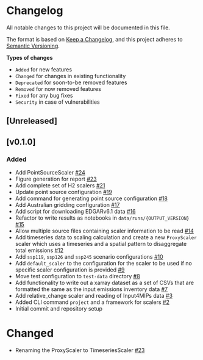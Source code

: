 
# Changelog

All notable changes to this project will be documented in this file.

The format is based on [Keep a Changelog](https://keepachangelog.com/en/1.0.0/),
and this project adheres to [Semantic Versioning](https://semver.org/spec/v2.0.0.html).

**Types of changes**
* `Added` for new features
* `Changed` for changes in existing functionality
* `Deprecated` for soon-to-be removed features
* `Removed` for now removed features
* `Fixed` for any bug fixes
* `Security` in case of vulnerabilities

## [Unreleased]
    
## [v0.1.0]

### Added

- Add PointSourceScaler  [#24](https://github.com/climate-resource/spaemis/pull/24)
- Figure generation for report  [#23](https://github.com/climate-resource/spaemis/pull/23)
- Add complete set of H2 scalers [#21](https://github.com/climate-resource/spaemis/pull/21)
- Update point source configuration [#19](https://github.com/climate-resource/spaemis/pull/19)
- Add command for generating point source configuration [#18](https://github.com/climate-resource/spaemis/pull/18)
- Add Australian gridding configuration [#17](https://github.com/climate-resource/spaemis/pull/17)
- Add script for downloading EDGARv6.1 data [#16](https://github.com/climate-resource/spaemis/pull/16)
- Refactor to write results as notebooks in `data/runs/{OUTPUT_VERSION}` [#15](https://github.com/climate-resource/spaemis/pull/15)
- Allow multiple source files containing scaler information to be read [#14](https://github.com/climate-resource/spaemis/pull/14)
- Add timeseries data to scaling calculation and create a new `ProxyScaler` scaler which uses a timeseries and a spatial pattern to disaggregate total emissions [#12](https://github.com/climate-resource/spaemis/pull/12)
- Add `ssp119`, `ssp126` and `ssp245` scenario configurations [#10](https://github.com/climate-resource/spaemis/pull/10)
- Add `default_scaler` to the configuration for the scaler to be used if no specific scaler configuration is provided [#9](https://github.com/climate-resource/spaemis/pull/9)
- Move test configuration to `test-data` directory  [#8](https://github.com/climate-resource/spaemis/pull/8)
- Add functionality to write out a xarray dataset as a set of CSVs that are formatted the same as the input emissions inventory data  [#7](https://github.com/climate-resource/spaemis/pull/7)
- Add relative_change scaler and reading of Input4MIPs data [#3](https://github.com/climate-resource/spaemis/pull/3)
- Added CLI command `project` and a framework for scalers [#2](https://github.com/climate-resource/spaemis/pull/2)
- Initial commit and repository setup


# Changed

- Renaming the ProxyScaler to TimeseriesScaler [#23](https://github.com/climate-resource/spaemis/pull/23)